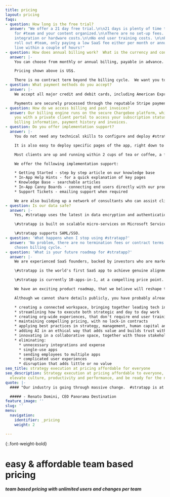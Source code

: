 ```yaml
---
title: pricing
layout: pricing
faqs:
- question: How long is the free trial?
  answer: "We offer a 21 day free trial.\n\n21 days is plenty of time to get a feel
    for #team and your content organized.\n\nThere are no set-up fees. No consultants,
    integration or hardware costs.\n\nNo end user training costs. \n\nProgressively
    roll out #team, only paying a low SaaS fee either per month or annually.\n\nGo
    live within a couple of hours!"
- question: How does annual billing work?  What is the currency and contract term?
  answer: |-
    You can choose from monthly or annual billing, payable in advance.  Annual pricing is discounted 22-29% on monthly pricing.

    Pricing shown above is US$.

    There is no contract term beyond the billing cycle.  We want you to continue to use #stratapp because you love it, not because we locked you into a 3 or 5 year contract.
- question: What payment methods do you accept?
  answer: |-
    We accept all major credit and debit cards, including American Express, Visa, Mastercard and Diners Club.

    Payments are securely processed through the reputable Stripe payment gateway.
- question: How do we access billing and past invoices?
  answer: Our billing engine runs on the secure Chargebee platform, which provides
    you with a private client portal to access your subscription status, payment methods,
    billing information, payment history and invoices.
- question: Do you offer implementation support?
  answer: |-
    You do not need any technical skills to configure and deploy #stratapp.

    It is also easy to deploy specific pages of the app, right down to individual users, thereby making your rollout progressive and hopefully eliminating the need for end user training.

    Most clients are up and running within 2 cups of tea or coffee, a far cry from the weeks or months it usually takes to deploy and achieve time-to-value on high value software.

    We offer the following implementation support:

    * Getting Started - step by step article on our knowledge base
    * In-App Help Hints - for a quick explanation of key pages
    * Knowledge Base - searchable articles
    * In-App Canny Boards - connecting end users directly with our product team, including your ability to ask questions, vote on new feature ideas and view features that have been added to our overall roadmap
    * Support Tickets - emailing support when required

    We are also building up a network of consultants who can assist clients with getting started on #stratapp.
- question: Is our data safe?
  answer: |-
    Yes, #stratapp uses the latest in data encryption and authentication technology.

    \#stratapp is built on scalable micro-services on Microsoft Service Fabric, hosted on Microsoft Azure.

    \#stratapp supports SAML/SSO.
- question: 'What happens when I stop using #stratapp?'
  answer: 'No problem, there are no termination fees or contract terms beyond your
    chosen billing cycle. '
- question: 'What is your future roadmap for #stratapp?'
  answer: |-
    We are experienced SaaS founders, backed by investors who are market leaders.

    \#stratapp is the world's first SaaS app to achieve genuine alignment and engagement, within a strategic context.

    \#stratapp is currently 10-apps-in-1, at a compelling price point.

    We have an exciting product roadmap, that we believe will reshape the global B2B SaaS landscape.

    Although we cannot share details publicly, you have probably already concluded our roadmap comprises:

    * creating a connected workspace, bringing together leading tech in the B2B SaaS ecosystem
    * streamlining how to execute both strategic and day to day work
    * creating org-wide experiences, that don't require end user training
    * maintaining compelling pricing, with no lock-in contracts
    * applying best practices in strategy, management, human capital and tech, whilst further innovating several aspects with new IP
    * adding AI in an ethical way that adds value and builds trust with all stakeholders internally (owners, directors, executives, managers and employees) and externally (customers, partners, contractors and suppliers)
    * innovating in a collaborative space, together with those stakeholders
    * eliminating:
      * unnecessary integrations and expense
      * single-use apps
      * sending employees to multiple apps
      * complicated user experiences
      * disruption that adds little or no value
seo_title: strategy execution at pricing affordable for everyone
seo_description: Strategy execution at pricing affordable to everyone, so you can
  elevate culture, productivity and performance, and be ready for the next gen workforce.
quote: |-
  #### "Our industry is going through massive change.  #stratapp is at the core of our response, connecting our talent across four countries, aligning all of us in real time."

  ##### - Renato Domini, CEO Panorama Destination
feature_image: ''
slug: ''
menu:
  navigation:
    identifier: _pricing
    weight: 2

---
```

{:.font-weight-bold}

# easy & affordable team based pricing

##### team based pricing with unlimited users and changes per team